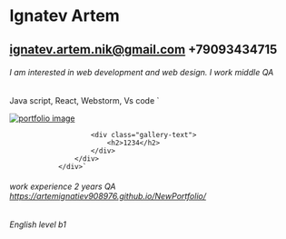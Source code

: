 # Ignatev Artem
## ignatev.artem.nik@gmail.com  +79093434715
###### I am interested in web development and web design. I work middle QA
Java script, React, Webstorm, Vs code
`
                   <div class="gallery-items wow fadeInLeft" data-wow-delay="0.2s">
                        <a class="view img" href="images/portfolio/1.png"> <!--edit image-->
                            <img src="images/portfolio/small/1.png" alt="portfolio image"> 
                        </a>

                        <div class="gallery-text">
                            <h2>1234</h2>
                        </div>
                    </div>
                </div>`
###### work experience 2 years QA https://artemignatiev908976.github.io/NewPortfolio/
###### English level b1
